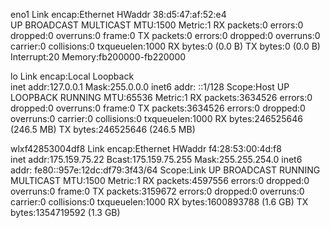 eno1      Link encap:Ethernet  HWaddr 38:d5:47:af:52:e4  
          UP BROADCAST MULTICAST  MTU:1500  Metric:1
          RX packets:0 errors:0 dropped:0 overruns:0 frame:0
          TX packets:0 errors:0 dropped:0 overruns:0 carrier:0
          collisions:0 txqueuelen:1000 
          RX bytes:0 (0.0 B)  TX bytes:0 (0.0 B)
          Interrupt:20 Memory:fb200000-fb220000 

lo        Link encap:Local Loopback  
          inet addr:127.0.0.1  Mask:255.0.0.0
          inet6 addr: ::1/128 Scope:Host
          UP LOOPBACK RUNNING  MTU:65536  Metric:1
          RX packets:3634526 errors:0 dropped:0 overruns:0 frame:0
          TX packets:3634526 errors:0 dropped:0 overruns:0 carrier:0
          collisions:0 txqueuelen:1000 
          RX bytes:246525646 (246.5 MB)  TX bytes:246525646 (246.5 MB)

wlxf42853004df8 Link encap:Ethernet  HWaddr f4:28:53:00:4d:f8  
          inet addr:175.159.75.22  Bcast:175.159.75.255  Mask:255.255.254.0
          inet6 addr: fe80::957e:12dc:df79:3f43/64 Scope:Link
          UP BROADCAST RUNNING MULTICAST  MTU:1500  Metric:1
          RX packets:4597556 errors:0 dropped:0 overruns:0 frame:0
          TX packets:3159672 errors:0 dropped:0 overruns:0 carrier:0
          collisions:0 txqueuelen:1000 
          RX bytes:1600893788 (1.6 GB)  TX bytes:1354719592 (1.3 GB)

